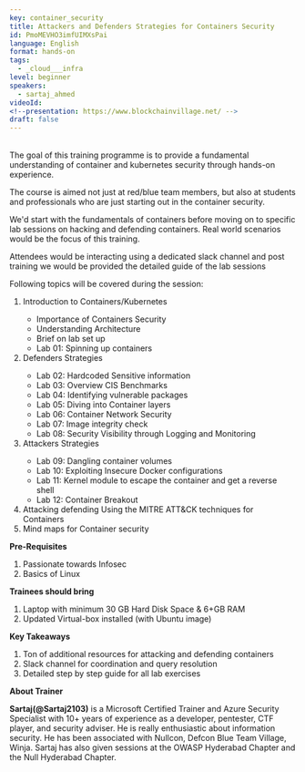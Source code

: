 ```yaml
---
key: container_security
title: Attackers and Defenders Strategies for Containers Security
id: PmoMEVHO3imfUIMXsPai
language: English
format: hands-on
tags:
  - _cloud___infra
level: beginner
speakers:
  - sartaj_ahmed
videoId: 
<!--presentation: https://www.blockchainvillage.net/ -->
draft: false
---
```

<!-- <b>Registration Link:</b> https://forms.gle/SCQkZrq4SHMUupDGA -->
<br>
The goal of this training programme is to provide a fundamental understanding of container and kubernetes security through hands-on experience.

The course is aimed not just at red/blue team members, but also at students and professionals who are just starting out in the container security.

We'd start with the fundamentals of containers before moving on to specific lab sessions on hacking and defending containers. Real world scenarios would be the focus of this training.

Attendees would be interacting using a dedicated slack channel and post training we would be provided the detailed guide of the lab sessions 

Following topics will be covered during the session:
<ol>
    <li>Introduction to Containers/Kubernetes</li>
    <ul>
        <li>Importance of Containers Security</li>
        <li>Understanding Architecture</li>
        <li>Brief on lab set up</li>
        <li>Lab 01: Spinning up containers</li>
    </ul>
    <li>Defenders Strategies</li>
    <ul>
        <li>Lab 02: Hardcoded Sensitive information</li>
        <li>Lab 03: Overview CIS Benchmarks</li>
        <li>Lab 04: Identifying vulnerable packages</li>
        <li>Lab 05: Diving into Container layers</li>
        <li>Lab 06: Container Network Security</li>
        <li>Lab 07: Image integrity check</li>
        <li>Lab 08: Security Visibility through Logging and Monitoring</li>
    </ul>
    <li>Attackers Strategies</li>
    <ul>
        <li>Lab 09: Dangling container volumes</li>
        <li>Lab 10: Exploiting Insecure Docker configurations</li>
        <li>Lab 11: Kernel module to escape the container and get a reverse shell</li>
        <li>Lab 12: Container Breakout</li>
    </ul>
    <li>Attacking defending Using the MITRE ATT&CK techniques for Containers</li>
    <li>Mind maps for Container security</li>
</ol>

**Pre-Requisites**
<ol>
<li>Passionate towards Infosec</li>
<li>Basics of Linux</li>
</ol>

**Trainees should bring**
<ol>
  <li>Laptop with minimum 30 GB Hard Disk Space & 6+GB RAM</li>
  <li>Updated Virtual-box installed (with Ubuntu image)</li>
</ol>

**Key Takeaways**
<ol>
    <li>Ton of additional resources for attacking and defending containers</li>
    <li>Slack channel for coordination and query resolution</li>
    <li>Detailed step by step guide for all lab exercises</li>
</ol>

**About Trainer**

**Sartaj(@Sartaj2103)** is a Microsoft Certified Trainer and Azure Security Specialist with 10+ years of experience as a developer, pentester, CTF player, and security adviser. He is really enthusiastic about information security. He has been associated with Nullcon, Defcon Blue Team Village, Winja.
Sartaj has also given sessions at the OWASP Hyderabad Chapter and the Null Hyderabad Chapter. 

<!--
<a align="center" class="btn primary" target="_blank" rel="noopener" href="https://docs.google.com/forms/d/1l0JWU9j-t_i0xJDF6NK7SPQoevcGx_ijkmsMoyvmxPk">Register</a>
-->